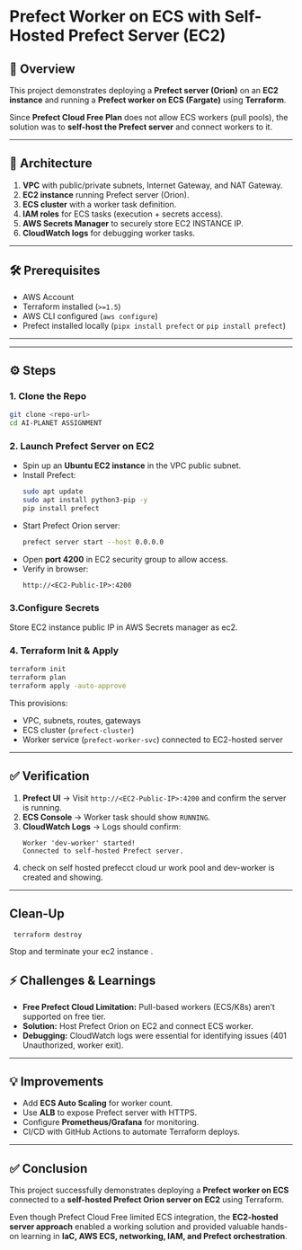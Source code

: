 # Prefect Worker on ECS with Self-Hosted Prefect Server (EC2)

## 📌 Overview
This project demonstrates deploying a **Prefect server (Orion)** on an **EC2 instance** and running a **Prefect worker on ECS (Fargate)** using **Terraform**.

Since **Prefect Cloud Free Plan** does not allow ECS workers (pull pools), the solution was to **self-host the Prefect server** and connect workers to it.

---

## 🚀 Architecture
1. **VPC** with public/private subnets, Internet Gateway, and NAT Gateway.  
2. **EC2 instance** running Prefect server (Orion).  
3. **ECS cluster** with a worker task definition.  
4. **IAM roles** for ECS tasks (execution + secrets access).  
5. **AWS Secrets Manager** to securely store EC2 INSTANCE IP.  
6. **CloudWatch logs** for debugging worker tasks.  

---

## 🛠 Prerequisites
- AWS Account  
- Terraform installed (`>=1.5`)  
- AWS CLI configured (`aws configure`)  
- Prefect installed locally (`pipx install prefect` or `pip install prefect`)  

---


---

## ⚙️ Steps

### 1. Clone the Repo
```bash
git clone <repo-url>
cd AI-PLANET ASSIGNMENT
```

### 2. Launch Prefect Server on EC2
- Spin up an **Ubuntu EC2 instance** in the VPC public subnet.  
- Install Prefect:
  ```bash
  sudo apt update
  sudo apt install python3-pip -y
  pip install prefect
  ```
- Start Prefect Orion server:
  ```bash
  prefect server start --host 0.0.0.0
  ```
- Open **port 4200** in EC2 security group to allow access.  
- Verify in browser:  
  ```
  http://<EC2-Public-IP>:4200
  ```

### 3.Configure Secrets
 Store EC2 instance public IP in AWS Secrets manager as ec2.


### 4. Terraform Init & Apply
```bash
terraform init
terraform plan
terraform apply -auto-approve
```

This provisions:
- VPC, subnets, routes, gateways  
- ECS cluster (`prefect-cluster`)  
- Worker service (`prefect-worker-svc`) connected to EC2-hosted server  


---

## ✅ Verification
1. **Prefect UI** → Visit `http://<EC2-Public-IP>:4200` and confirm the server is running.  
2. **ECS Console** → Worker task should show `RUNNING`.  
3. **CloudWatch Logs** → Logs should confirm:
   ```
   Worker 'dev-worker' started!
   Connected to self-hosted Prefect server.
   ```
 4. check on self hosted prefecct cloud ur work pool and dev-worker is created and showing.

---

## Clean-Up
  ```
   terraform destroy
  ```
Stop and terminate your ec2 instance .

## ⚡ Challenges & Learnings
- **Free Prefect Cloud Limitation:** Pull-based workers (ECS/K8s) aren’t supported on free tier.  
- **Solution:** Host Prefect Orion on EC2 and connect ECS worker.  
- **Debugging:** CloudWatch logs were essential for identifying issues (401 Unauthorized, worker exit).  

---

## 💡 Improvements
- Add **ECS Auto Scaling** for worker count.  
- Use **ALB** to expose Prefect server with HTTPS.  
- Configure **Prometheus/Grafana** for monitoring.  
- CI/CD with GitHub Actions to automate Terraform deploys.  

---

## ✅ Conclusion
This project successfully demonstrates deploying a **Prefect worker on ECS** connected to a **self-hosted Prefect Orion server on EC2** using Terraform.

Even though Prefect Cloud Free limited ECS integration, the **EC2-hosted server approach** enabled a working solution and provided valuable hands-on learning in **IaC, AWS ECS, networking, IAM, and Prefect orchestration**.
